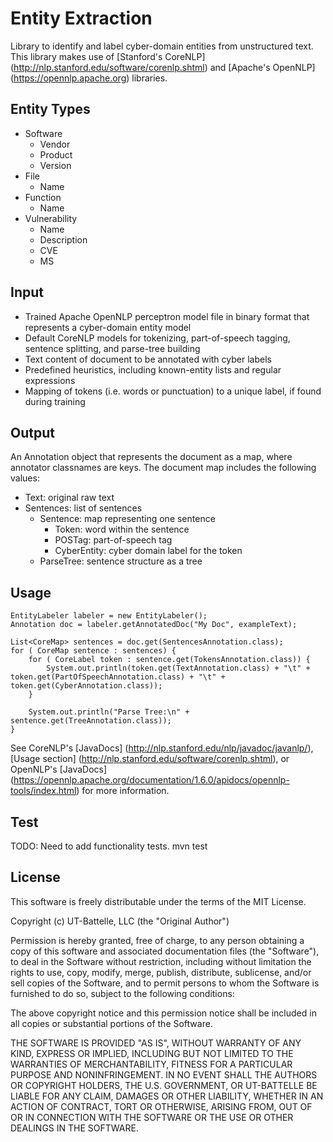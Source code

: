# Entity Extraction
Library to identify and label cyber-domain entities from unstructured text. This library makes use of [Stanford's CoreNLP] (http://nlp.stanford.edu/software/corenlp.shtml) and [Apache's OpenNLP] (https://opennlp.apache.org) libraries.

## Entity Types
* Software
	* Vendor
	* Product
	* Version
* File
	* Name
* Function
	* Name
* Vulnerability
	* Name
	* Description
	* CVE
	* MS

## Input
* Trained Apache OpenNLP perceptron model file in binary format that represents a cyber-domain entity model
* Default CoreNLP models for tokenizing, part-of-speech tagging, sentence splitting, and parse-tree building
* Text content of document to be annotated with cyber labels
* Predefined heuristics, including known-entity lists and regular expressions
* Mapping of tokens (i.e. words or punctuation) to a unique label, if found during training

## Output
An Annotation object that represents the document as a map, where annotator classnames are keys. The document map includes the following values:

* Text: original raw text
* Sentences: list of sentences
  * Sentence: map representing one sentence
    * Token: word within the sentence
    * POSTag: part-of-speech tag
    * CyberEntity: cyber domain label for the token
  * ParseTree: sentence structure as a tree

## Usage
	EntityLabeler labeler = new EntityLabeler();
	Annotation doc = labeler.getAnnotatedDoc("My Doc", exampleText);

	List<CoreMap> sentences = doc.get(SentencesAnnotation.class);
	for ( CoreMap sentence : sentences) {
		for ( CoreLabel token : sentence.get(TokensAnnotation.class)) {
			System.out.println(token.get(TextAnnotation.class) + "\t" + token.get(PartOfSpeechAnnotation.class) + "\t" + token.get(CyberAnnotation.class));
		}
		
		System.out.println("Parse Tree:\n" + sentence.get(TreeAnnotation.class));			
	}

See CoreNLP's [JavaDocs] (http://nlp.stanford.edu/nlp/javadoc/javanlp/), [Usage section] (http://nlp.stanford.edu/software/corenlp.shtml), or OpenNLP's [JavaDocs] (https://opennlp.apache.org/documentation/1.6.0/apidocs/opennlp-tools/index.html) for more information.

## Test
TODO: Need to add functionality tests.
	mvn test

## License
This software is freely distributable under the terms of the MIT License.

Copyright (c) UT-Battelle, LLC (the "Original Author")

Permission is hereby granted, free of charge, to any person obtaining a copy of this software and associated documentation files (the "Software"), to deal in the Software without restriction, including without limitation the rights to use, copy, modify, merge, publish, distribute, sublicense, and/or sell copies of the Software, and to permit persons to whom the Software is furnished to do so, subject to the following conditions:

The above copyright notice and this permission notice shall be included in all copies or substantial portions of the Software.

THE SOFTWARE IS PROVIDED "AS IS", WITHOUT WARRANTY OF ANY KIND, EXPRESS OR IMPLIED, INCLUDING BUT NOT LIMITED TO THE WARRANTIES OF MERCHANTABILITY, FITNESS FOR A PARTICULAR PURPOSE AND NONINFRINGEMENT. IN NO EVENT SHALL THE AUTHORS OR COPYRIGHT HOLDERS, THE U.S. GOVERNMENT, OR UT-BATTELLE BE LIABLE FOR ANY CLAIM, DAMAGES OR OTHER LIABILITY, WHETHER IN AN ACTION OF CONTRACT, TORT OR OTHERWISE, ARISING FROM, OUT OF OR IN CONNECTION WITH THE SOFTWARE OR THE USE OR OTHER DEALINGS IN THE SOFTWARE.